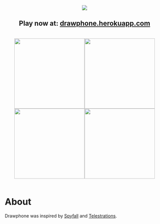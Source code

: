 <div align="center">
  <img src="http://i.imgur.com/detQDdM.png"/>
  <br>
  <h2>
    Play now at: <a href="http://drawphone.herokuapp.com/">drawphone.herokuapp.com</a>
  </h2>
  <br>
  <img src="http://i.imgur.com/RCV31fE.png" width="222"/><img src="http://i.imgur.com/e2FLTuC.png" width="222"/><img src="http://i.imgur.com/T1LwsQf.png" width="222"/><img src="http://i.imgur.com/9SJ7XB5.png" width="222"/>
</div>
<br>

# About
Drawphone was inspired by [Spyfall](https://github.com/evanbrumley/spyfall) and [Telestrations](http://telestrations.com/).
